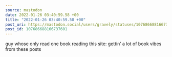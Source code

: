 ```yaml
---
source: mastodon
date: 2022-01-26 03:40:59.58 +00
title: "2022-01-26 03:40:59.58 +00"
post_uri: https://mastodon.social/users/gravely/statuses/107686688166737601
post_id: 107686688166737601
---
```

guy whose only read one book reading this site: gettin’ a lot of book vibes from these posts


